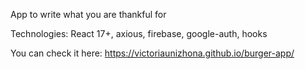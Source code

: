 App to write what you are thankful for

Technologies: React 17+, axious, firebase, google-auth, hooks

You can check it here: https://victoriaunizhona.github.io/burger-app/
